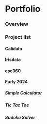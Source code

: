 # Portfolio

### Overview

### Project list
#### Calidata
#### Irisdata
#### csc360
#### Early 2024
##### Simple Calculator
##### Tic Tac Toe
##### Sudoku Solver
